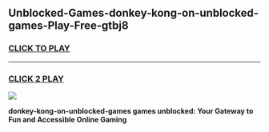 
## Unblocked-Games-donkey-kong-on-unblocked-games-Play-Free-gtbj8
<h3>
<a href="https://premium76.site?title=donkey-kong-on-unblocked-games&ref=18A">CLICK TO PLAY</a></h3>
<hr>

<h3>
<a href="https://premium76.site?title=donkey-kong-on-unblocked-games&ref=18A">CLICK 2 PLAY</a>
  
</h3>

<a href="https://premium76.site?title=donkey-kong-on-unblocked-games&ref=18A"><img src="https://clearcache.store/games.png"></a>


**donkey-kong-on-unblocked-games games unblocked: Your Gateway to Fun and Accessible Online Gaming**

